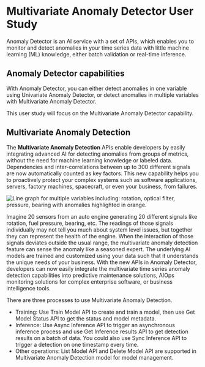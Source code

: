 # Multivariate Anomaly Detector User Study

Anomaly Detector is an AI service with a set of APIs, which enables you to monitor and detect anomalies in your time series data with little machine learning (ML) knowledge, either batch validation or real-time inference.

## Anomaly Detector capabilities

With Anomaly Detector, you can either detect anomalies in one variable using Univariate Anomaly Detector, or detect anomalies in multiple variables with Multivariate Anomaly Detector.

This user study will focus on the Multivariate Anomaly Detector capability.

## Multivariate Anomaly Detection

The **Multivariate Anomaly Detection** APIs enable developers by easily integrating advanced AI for detecting anomalies from groups of metrics, without the need for machine learning knowledge or labeled data. Dependencies and inter-correlations between up to 300 different signals are now automatically counted as key factors. This new capability helps you to proactively protect your complex systems such as software applications, servers, factory machines, spacecraft, or even your business, from failures.

![Line graph for multiple variables including: rotation, optical filter, pressure, bearing with anomalies highlighted in orange.](https://raw.githubusercontent.com/MicrosoftDocs/azure-docs/main/articles/cognitive-services/Anomaly-Detector/media/multivariate-graph.png)

Imagine 20 sensors from an auto engine generating 20 different signals like rotation, fuel pressure, bearing, etc. The readings of those signals individually may not tell you much about system level issues, but together they can represent the health of the engine. When the interaction of those signals deviates outside the usual range, the multivariate anomaly detection feature can sense the anomaly like a seasoned expert. The underlying AI models are trained and customized using your data such that it understands the unique needs of your business. With the new APIs in Anomaly Detector, developers can now easily integrate the multivariate time series anomaly detection capabilities into predictive maintenance solutions, AIOps monitoring solutions for complex enterprise software, or business intelligence tools.

There are three processes to use Multivariate Anomaly Detection.

- Training: Use Train Model API to create and train a model, then use Get Model Status API to get the status and   model metadata.
- Inference: Use Async Inference API to trigger an asynchronous inference process and use Get Inference results API to get detection results on a batch of data. You could also use Sync Inference API to trigger a detection on one timestamp every time.
- Other operations: List Model API and Delete Model API are supported in Multivariate Anomaly Detection model for model management.


<!-- 
Source: https://learn.microsoft.com/en-us/azure/cognitive-services/Anomaly-Detector/overview
-->
